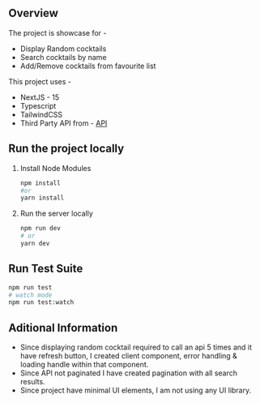 ## Overview

The project is showcase for -

- Display Random cocktails
- Search cocktails by name
- Add/Remove cocktails from favourite list

This project uses -

- NextJS - 15
- Typescript
- TailwindCSS
- Third Party API from - [API](https://www.thecocktaildb.com/api.php)

## Run the project locally

1. Install Node Modules
   ```bash
   npm install
   #or
   yarn install
   ```
2. Run the server locally
   ```bash
   npm run dev
   # or
   yarn dev
   ```

## Run Test Suite

```bash
npm run test
# watch mode
npm run test:watch
```

## Aditional Information

- Since displaying random cocktail required to call an api 5 times and it have refresh button, I created client component, error handling & loading handle within that component.
- Since API not paginated I have created pagination with all search results.
- Since project have minimal UI elements, I am not using any UI library.

```

```
